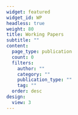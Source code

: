 ```yaml
---
widget: featured
widget_id: WP
headless: true
weight: 80
title: Working Papers
subtitle: ""
content:
  page_type: publication
  count: 0
  filters:
    author: ""
    category: ""
    publication_type: ""
    tag: ""
  order: desc
design:
  view: 3
---
```

